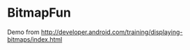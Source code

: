 BitmapFun
=========

Demo from  http://developer.android.com/training/displaying-bitmaps/index.html
